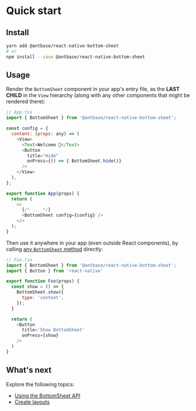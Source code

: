 # Quick start

## Install

```sh
yarn add @antbase/react-native-bottom-sheet
# or
npm install --save @antbase/react-native-bottom-sheet
```

## Usage

Render the `BottomSheet` component in your app's entry file, as the **LAST CHILD** in the `View` hierarchy (along with any other components that might be rendered there):

```js
// App.tsx
import { BottomSheet } from '@antbase/react-native-bottom-sheet';

const config = {
  content: (props: any) => (
    <View>
      <Text>Welcome 👋</Text>
      <Button
        title="Hide"
        onPress={() => { BottomSheet.hide()}
      />
    </View>
  ),
};

export function App(props) {
  return (
    <>
      {/* ... */}
      <BottomSheet config={config} />
    </>
  );
}
```

Then use it anywhere in your app (even outside React components), by calling [any `BottomSheet` method](./api.md#methods) directly:

```js
// Foo.tsx
import { BottomSheet } from '@antbase/react-native-bottom-sheet';
import { Button } from 'react-native'

export function Foo(props) {
  const show = () => {
    BottomSheet.show({
      type: 'content',
    });
  }

  return (
    <Button
      title='Show BottomSheet'
      onPress={show}
    />
  )
}
```

## What's next

Explore the following topics:

- [Using the BottomSheet API](./api.md)
- [Create layouts](./layouts.md)
